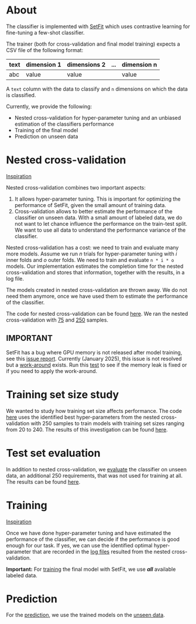 # About

The classifier is implemented with [SetFit](https://huggingface.co/docs/setfit/index) which uses contrastive learning for fine-tuning a few-shot classifier.

The trainer (both for cross-validation and final model training) expects a CSV file of the following format:

| text | dimension 1 | dimensions 2 | ... | dimension n |
|------|-------------|--------------|-----|-------------|
| abc  | value       | value        |     | value       |

A `text` column with the data to classify and `n` dimensions on which the data is classified.

Currently, we provide the following:

 - Nested cross-validation for hyper-parameter tuning and an unbiased estimation of the classifiers performance
 - Training of the final model
 - Prediction on unseen data

# Nested cross-validation

[Inspiration](https://machinelearningmastery.com/nested-cross-validation-for-machine-learning-with-python/)

Nested cross-validation combines two important aspects:
 1. It allows hyper-parameter tuning. This is important for optimizing the performance of SetFit, given the small amount of training data.
 2. Cross-validation allows to better estimate the performance of the classifier on unseen data. With a small amount of labeled data, we do not want to let chance influence the performance on the train-test split. We want to use all data to understand the performance variance of the classifier.

Nested cross-validation has a cost: we need to train and evaluate many more models. Assume we run *n* trials for hyper-parameter tuning with *i* inner folds and *o* outer folds. We need to train and evaluate `n * i * o` models. Our implementation estimates the completion time for the nested cross-validation and stores that information, together with the results, in a log file.

The models created in nested cross-validation are thrown away. We do not need them anymore, once we have used them to estimate the performance of the classifier.

The code for nested cross-validation can be found [here](https://machinelearningmastery.com/nested-cross-validation-for-machine-learning-with-python/). We ran the nested cross-validation with [75](../data/cv_75_samples) and [250](../data/cv_250_samples) samples.

## IMPORTANT
SetFit has a bug where GPU memory is not released after model training, see this [issue report](https://github.com/huggingface/setfit/issues/567). Currently (January 2025), this issue is not resolved but a [work-around](https://github.com/huggingface/setfit/issues/567#issuecomment-2557352330) exists. Run this [test](./setfit_memory.py) to see if the memory leak is fixed or if you need to apply the work-around.

# Training set size study
We wanted to study how training set size affects performance. The code [here](training_set_size_study.py) uses the identified best hyper-parameters from the nested cross-validation with 250 samples to train models with training set sizes ranging from 20 to 240. The results of this investigation can be found [here](../data/training_set_size_study).

# Test set evaluation
In addition to nested cross-validation, we [evaluate](test_set_evaluation.py) the classifier on unseen data, an additional 250 requirements, that was not used for training at all. The results can be found [here](../data/test_set_evaluation/setfitclassifier). 

# Training

[Inspiration](https://machinelearningmastery.com/train-final-machine-learning-model/)

Once we have done hyper-parameter tuning and have estimated the performance of the classifier, we can decide if the performance is good enough for our task. If yes, we can use the identified optimal hyper-parameter that are recorded in the [log files](../data/cv_250_samples/200_50/) resulted from the nested cross-validation.

**Important:** For [training](./train.py) the final model with SetFit, we use ***all*** available labeled data.

# Prediction
For the [prediction](predict.py), we use the trained models on the [unseen data](../data/cv_250_samples/trvinfra_requirements_all_complete_250samples_predictions.xlsx).




